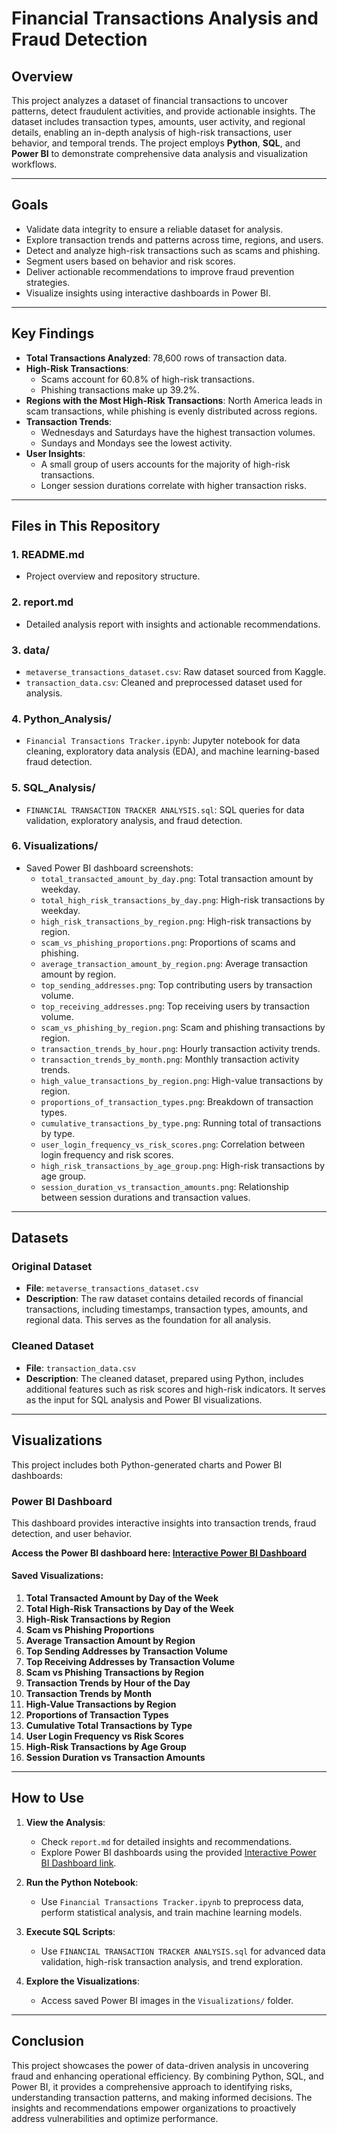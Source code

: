 # Financial Transactions Analysis and Fraud Detection

## Overview
This project analyzes a dataset of financial transactions to uncover patterns, detect fraudulent activities, and provide actionable insights. The dataset includes transaction types, amounts, user activity, and regional details, enabling an in-depth analysis of high-risk transactions, user behavior, and temporal trends. The project employs **Python**, **SQL**, and **Power BI** to demonstrate comprehensive data analysis and visualization workflows.

---

## Goals
- Validate data integrity to ensure a reliable dataset for analysis.
- Explore transaction trends and patterns across time, regions, and users.
- Detect and analyze high-risk transactions such as scams and phishing.
- Segment users based on behavior and risk scores.
- Deliver actionable recommendations to improve fraud prevention strategies.
- Visualize insights using interactive dashboards in Power BI.

---

## Key Findings
- **Total Transactions Analyzed**: 78,600 rows of transaction data.
- **High-Risk Transactions**:
  - Scams account for 60.8% of high-risk transactions.
  - Phishing transactions make up 39.2%.
- **Regions with the Most High-Risk Transactions**: North America leads in scam transactions, while phishing is evenly distributed across regions.
- **Transaction Trends**:
  - Wednesdays and Saturdays have the highest transaction volumes.
  - Sundays and Mondays see the lowest activity.
- **User Insights**:
  - A small group of users accounts for the majority of high-risk transactions.
  - Longer session durations correlate with higher transaction risks.

---

## Files in This Repository
### 1. **README.md**
- Project overview and repository structure.

### 2. **report.md**
- Detailed analysis report with insights and actionable recommendations.

### 3. **data/**
- `metaverse_transactions_dataset.csv`: Raw dataset sourced from Kaggle.
- `transaction_data.csv`: Cleaned and preprocessed dataset used for analysis.

### 4. **Python_Analysis/**
- `Financial Transactions Tracker.ipynb`: Jupyter notebook for data cleaning, exploratory data analysis (EDA), and machine learning-based fraud detection.

### 5. **SQL_Analysis/**
- `FINANCIAL TRANSACTION TRACKER ANALYSIS.sql`: SQL queries for data validation, exploratory analysis, and fraud detection.

### 6. **Visualizations/**
- Saved Power BI dashboard screenshots:
  - `total_transacted_amount_by_day.png`: Total transaction amount by weekday.
  - `total_high_risk_transactions_by_day.png`: High-risk transactions by weekday.
  - `high_risk_transactions_by_region.png`: High-risk transactions by region.
  - `scam_vs_phishing_proportions.png`: Proportions of scams and phishing.
  - `average_transaction_amount_by_region.png`: Average transaction amount by region.
  - `top_sending_addresses.png`: Top contributing users by transaction volume.
  - `top_receiving_addresses.png`: Top receiving users by transaction volume.
  - `scam_vs_phishing_by_region.png`: Scam and phishing transactions by region.
  - `transaction_trends_by_hour.png`: Hourly transaction activity trends.
  - `transaction_trends_by_month.png`: Monthly transaction activity trends.
  - `high_value_transactions_by_region.png`: High-value transactions by region.
  - `proportions_of_transaction_types.png`: Breakdown of transaction types.
  - `cumulative_transactions_by_type.png`: Running total of transactions by type.
  - `user_login_frequency_vs_risk_scores.png`: Correlation between login frequency and risk scores.
  - `high_risk_transactions_by_age_group.png`: High-risk transactions by age group.
  - `session_duration_vs_transaction_amounts.png`: Relationship between session durations and transaction values.

---

## Datasets
### Original Dataset
- **File**: `metaverse_transactions_dataset.csv`
- **Description**: The raw dataset contains detailed records of financial transactions, including timestamps, transaction types, amounts, and regional data. This serves as the foundation for all analysis.

### Cleaned Dataset
- **File**: `transaction_data.csv`
- **Description**: The cleaned dataset, prepared using Python, includes additional features such as risk scores and high-risk indicators. It serves as the input for SQL analysis and Power BI visualizations.

---

## Visualizations
This project includes both Python-generated charts and Power BI dashboards:

### Power BI Dashboard
This dashboard provides interactive insights into transaction trends, fraud detection, and user behavior.

**Access the Power BI dashboard here: [Interactive Power BI Dashboard](https://app.powerbi.com/groups/me/reports/a2bcaf0d-e17e-400f-a45c-3601a2ba9fd0/00d54f939bd431bc9688?experience=power-bi)**

#### Saved Visualizations:
1. **Total Transacted Amount by Day of the Week**
2. **Total High-Risk Transactions by Day of the Week**
3. **High-Risk Transactions by Region**
4. **Scam vs Phishing Proportions**
5. **Average Transaction Amount by Region**
6. **Top Sending Addresses by Transaction Volume**
7. **Top Receiving Addresses by Transaction Volume**
8. **Scam vs Phishing Transactions by Region**
9. **Transaction Trends by Hour of the Day**
10. **Transaction Trends by Month**
11. **High-Value Transactions by Region**
12. **Proportions of Transaction Types**
13. **Cumulative Total Transactions by Type**
14. **User Login Frequency vs Risk Scores**
15. **High-Risk Transactions by Age Group**
16. **Session Duration vs Transaction Amounts**

---

## How to Use
1. **View the Analysis**:
   - Check `report.md` for detailed insights and recommendations.
   - Explore Power BI dashboards using the provided [Interactive Power BI Dashboard link](https://app.powerbi.com/groups/me/reports/a2bcaf0d-e17e-400f-a45c-3601a2ba9fd0/00d54f939bd431bc9688?experience=power-bi).

2. **Run the Python Notebook**:
   - Use `Financial Transactions Tracker.ipynb` to preprocess data, perform statistical analysis, and train machine learning models.

3. **Execute SQL Scripts**:
   - Use `FINANCIAL TRANSACTION TRACKER ANALYSIS.sql` for advanced data validation, high-risk transaction analysis, and trend exploration.

4. **Explore the Visualizations**:
   - Access saved Power BI images in the `Visualizations/` folder.

---

## Conclusion
This project showcases the power of data-driven analysis in uncovering fraud and enhancing operational efficiency. By combining Python, SQL, and Power BI, it provides a comprehensive approach to identifying risks, understanding transaction patterns, and making informed decisions. The insights and recommendations empower organizations to proactively address vulnerabilities and optimize performance.
